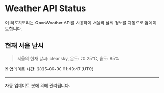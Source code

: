 
# Weather API Status

이 리포지토리는 OpenWeather API를 사용하여 서울의 날씨 정보를 자동으로 업데이트합니다.

## 현재 서울 날씨
> 서울의 현재 날씨: clear sky, 온도: 20.25°C, 습도: 85%

⏳ 업데이트 시간: 2025-09-30 01:43:47 (UTC)

---
자동 업데이트 봇에 의해 관리됩니다.
